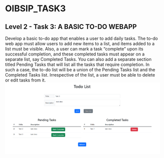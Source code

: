 ﻿# OIBSIP_TASK3
 <h2>Level 2 - Task 3: A BASIC TO-DO WEBAPP</h2>

Develop a basic to-do app that enables a user to add daily tasks.
The to-do web app must allow users to add new items to a list, and items added to a list must be visible. Also, a user can mark a task “complete” upon its successful completion, and these completed tasks must appear on a separate list, say Completed Tasks.
You can also add a separate section titled Pending Tasks that will list all the tasks that require completion. In such a case, the to-do list will be a union of the Pending Tasks list and the Completed Tasks list. Irrespective of the list, a user must be able to delete or edit tasks from it.
<img src="https://github.com/Atharvajk/OIBSIP_TASK3/blob/main/Screenshot%202023-08-26%20201839.png">
